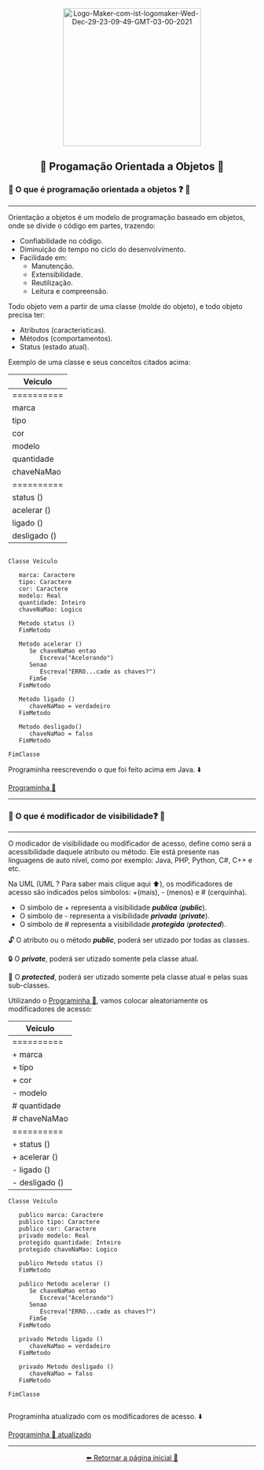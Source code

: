 <div align= "center" >

 <a href="https://ibb.co/GVgvbtG">
   <img height= "280" src="https://i.ibb.co/LC4z2JB/Logo-Maker-com-ist-logomaker-Wed-Dec-29-23-09-49-GMT-03-00-2021.jpg" alt="Logo-Maker-com-ist-logomaker-Wed-Dec-29-23-09-49-GMT-03-00-2021" border="0" /></a>

## 🔹 Progamação Orientada a Objetos 🔹
</div>

### 🔸 O que é programação orientada a objetos ❓ 🤔

---

Orientação a objetos é um modelo de programação baseado em objetos, onde se divide o código em partes, trazendo:
* Confiabilidade no código.
* Diminuição do tempo no ciclo do desenvolvimento.
* Facilidade em:
  * Manutenção.
  * Extensibilidade.
  * Reutilização.
  * Leitura e compreensão.
  
Todo objeto vem a partir de uma classe (molde do objeto), e todo objeto precisa ter:
* Atributos (caracteristicas).
* Métodos (comportamentos).
* Status (estado atual).
 
Exemplo de uma classe e seus conceitos citados acima:

<div align= "center" >

 | Veiculo | 
 |--------------|
 |==========|
 | marca |
 | tipo |
 | cor |
 | modelo |
 | quantidade |
 | chaveNaMao |
 |==========|
 | status () |
 | acelerar () |
 | ligado () |
 | desligado () |
 </div>
  

```

Classe Veículo

   marca: Caractere
   tipo: Caractere
   cor: Caractere
   modelo: Real
   quantidade: Inteiro
   chaveNaMao: Logico
   
   Metodo status ()
   FimMetodo
   
   Metodo acelerar ()
      Se chaveNaMao entao
         Escreva("Acelerando")
      Senao
         Escreva("ERRO...cade as chaves?")
      FimSe
   FimMetodo

   Metodo ligado ()
      chaveNaMao = verdadeiro
   FimMetodo
   
   Metodo desligado()
      chaveNaMao = falso
   FimMetodo
   
FimClasse

```
Programinha reescrevendo o que foi feito acima em Java. ⬇️

[Programinha 💫](https://github.com/Ruths2/Java/tree/main/java/curso-em-video-POO/poo/projeto-aula-02)

---

### 🔸 O que é modificador de visibilidade❓ 🤔

---

O modicador de visibilidade ou modificador de acesso, define como será a acessibilidade daquele atributo ou método. Ele está presente nas linguagens de auto nível, como por exemplo: Java, PHP, Python, C#, C++ e etc. 

Na UML (UML ? Para saber mais clique aqui ⬆️), os modificadores de acesso são indicados pelos símbolos: +(mais),  - (menos) e # (cerquinha). 
- O simbolo de + representa a visibilidade **_publica_** (**_public_**).
- O simbolo de - representa a visibilidade **_privada_** (**_private_**).
- O simbolo de # representa a visibilidade **_protegida_** (**_protected_**).

🔓 O atributo ou o método **_public_**, poderá ser utizado por todas as classes.

🔒 O **_private_**, poderá ser utizado somente pela classe atual.

🔐 O **_protected_**, poderá ser utizado somente pela classe atual e pelas suas sub-classes.

Utilizando o  [Programinha 💫](https://github.com/Ruths2/Java/tree/main/java/curso-em-video-POO/poo/projeto-aula-02), vamos colocar aleatoriamente os modificadores de acesso:

<div align= "center" >

 | Veiculo | 
 |--------------|
 |==========|
 | + marca |
 | + tipo |
 | + cor |
 | - modelo |
 | # quantidade |
 | # chaveNaMao |
 |==========|
 | + status () |
 | + acelerar () |
 | - ligado () |
 | - desligado () |
 </div>

```
Classe Veículo

   publico marca: Caractere
   publico tipo: Caractere
   publico cor: Caractere
   privado modelo: Real
   protegido quantidade: Inteiro
   protegido chaveNaMao: Logico

   publico Metodo status ()
   FimMetodo
   
   publico Metodo acelerar ()
      Se chaveNaMao entao
         Escreva("Acelerando")
      Senao
         Escreva("ERRO...cade as chaves?")
      FimSe
   FimMetodo

   privado Metodo ligado ()
      chaveNaMao = verdadeiro
   FimMetodo
   
   privado Metodo desligado ()
      chaveNaMao = falso
   FimMetodo
   
FimClasse


```
Programinha atualizado com os modificadores de acesso. ⬇️

[Programinha 💫 atualizado](https://github.com/Ruths2/Java/tree/main/java/curso-em-video-POO/poo/projeto-aula-03)

---
<div align= "center" >

[⬅️ Retornar a página inicial 📃](https://github.com/Ruths2/Java)
</div>
